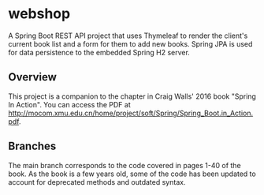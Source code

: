 # webshop

A Spring Boot REST API project that uses Thymeleaf to render the client's current book list and a form for them to add new books. 
Spring JPA is used for data persistence to the embedded Spring H2 server.

## Overview

This project is a companion to the chapter in Craig Walls' 2016 book "Spring In Action". 
You can access the PDF at http://mocom.xmu.edu.cn/home/project/soft/Spring/Spring_Boot.in_Action.pdf. 

## Branches

The main branch corresponds to the code covered in pages 1-40 of the book. As the book is a few years 
old, some of the code has been updated to account for deprecated methods and outdated syntax.
